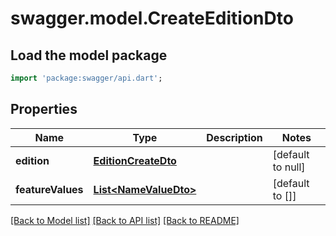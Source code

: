 # swagger.model.CreateEditionDto

## Load the model package
```dart
import 'package:swagger/api.dart';
```

## Properties
Name | Type | Description | Notes
------------ | ------------- | ------------- | -------------
**edition** | [**EditionCreateDto**](EditionCreateDto.md) |  | [default to null]
**featureValues** | [**List&lt;NameValueDto&gt;**](NameValueDto.md) |  | [default to []]

[[Back to Model list]](../README.md#documentation-for-models) [[Back to API list]](../README.md#documentation-for-api-endpoints) [[Back to README]](../README.md)


